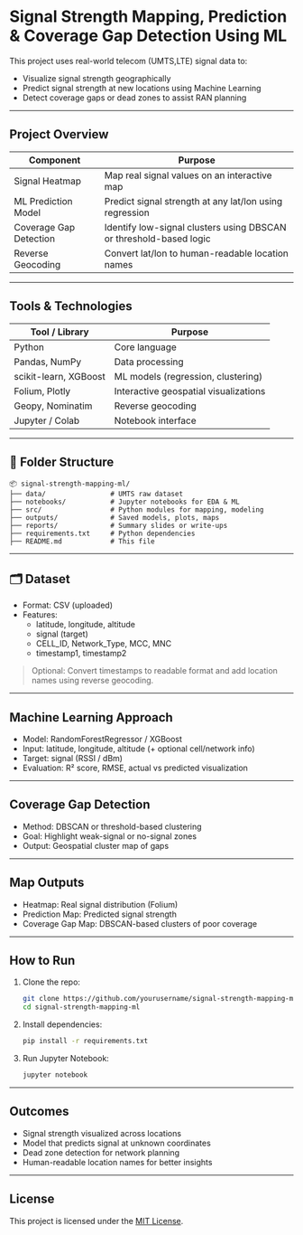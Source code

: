 

# Signal Strength Mapping, Prediction & Coverage Gap Detection Using ML

This project uses real-world telecom (UMTS,LTE) signal data to:

-  Visualize signal strength geographically
-  Predict signal strength at new locations using Machine Learning
-  Detect coverage gaps or dead zones to assist RAN planning

---

##  Project Overview

| Component                  | Purpose                                                                 |
|---------------------------|-------------------------------------------------------------------------|
| Signal Heatmap            | Map real signal values on an interactive map                            |
| ML Prediction Model       | Predict signal strength at any lat/lon using regression                 |
| Coverage Gap Detection    | Identify low-signal clusters using DBSCAN or threshold-based logic      |
| Reverse Geocoding         | Convert lat/lon to human-readable location names                        |

---

##  Tools & Technologies

| Tool / Library     | Purpose                                |
|--------------------|----------------------------------------|
| Python             | Core language                          |
| Pandas, NumPy      | Data processing                        |
| scikit-learn, XGBoost | ML models (regression, clustering)   |
| Folium, Plotly     | Interactive geospatial visualizations  |
| Geopy, Nominatim   | Reverse geocoding                      |
| Jupyter / Colab    | Notebook interface                     |

---

## 📁 Folder Structure

```
📦 signal-strength-mapping-ml/
├── data/                # UMTS raw dataset
├── notebooks/           # Jupyter notebooks for EDA & ML
├── src/                 # Python modules for mapping, modeling
├── outputs/             # Saved models, plots, maps
├── reports/             # Summary slides or write-ups
├── requirements.txt     # Python dependencies
├── README.md            # This file
```

---

## 🗂️ Dataset

- Format: CSV (uploaded)
- Features:
  - latitude, longitude, altitude
  - signal (target)
  - CELL_ID, Network_Type, MCC, MNC
  - timestamp1, timestamp2

> Optional: Convert timestamps to readable format and add location names using reverse geocoding.

---

##  Machine Learning Approach

- Model: RandomForestRegressor / XGBoost
- Input: latitude, longitude, altitude (+ optional cell/network info)
- Target: signal (RSSI / dBm)
- Evaluation: R² score, RMSE, actual vs predicted visualization

---

##  Coverage Gap Detection

- Method: DBSCAN or threshold-based clustering
- Goal: Highlight weak-signal or no-signal zones
- Output: Geospatial cluster map of gaps

---

##  Map Outputs

- Heatmap: Real signal distribution (Folium)
- Prediction Map: Predicted signal strength
- Coverage Gap Map: DBSCAN-based clusters of poor coverage

---

##  How to Run

1. Clone the repo:
   ```bash
   git clone https://github.com/yourusername/signal-strength-mapping-ml.git
   cd signal-strength-mapping-ml
   ```

2. Install dependencies:
   ```bash
   pip install -r requirements.txt
   ```

3. Run Jupyter Notebook:
   ```bash
   jupyter notebook
   ```

---

##  Outcomes

-  Signal strength visualized across locations
-  Model that predicts signal at unknown coordinates
-  Dead zone detection for network planning
-  Human-readable location names for better insights

---

##  License

This project is licensed under the [MIT License](LICENSE).

